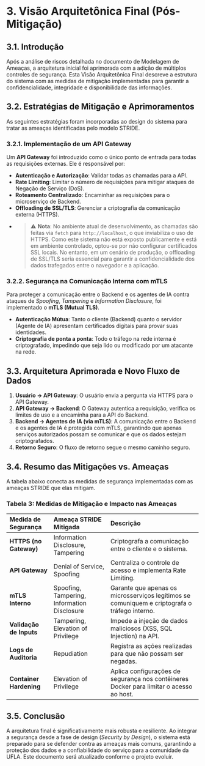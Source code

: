 # 3. Visão Arquitetônica Final (Pós-Mitigação)

## 3.1. Introdução

Após a análise de riscos detalhada no documento de Modelagem de Ameaças, a arquitetura inicial foi aprimorada com a adição de múltiplos controles de segurança. Esta Visão Arquitetônica Final descreve a estrutura do sistema com as medidas de mitigação implementadas para garantir a confidencialidade, integridade e disponibilidade das informações.

## 3.2. Estratégias de Mitigação e Aprimoramentos

As seguintes estratégias foram incorporadas ao design do sistema para tratar as ameaças identificadas pelo modelo STRIDE.

### 3.2.1. Implementação de um API Gateway

Um **API Gateway** foi introduzido como o único ponto de entrada para todas as requisições externas. Ele é responsável por:

-   **Autenticação e Autorização**: Validar todas as chamadas para a API.
-   **Rate Limiting**: Limitar o número de requisições para mitigar ataques de Negação de Serviço (DoS).
-   **Roteamento Centralizado**: Encaminhar as requisições para o microserviço de Backend.
-   **Offloading de SSL/TLS**: Gerenciar a criptografia da comunicação externa (HTTPS).
-   > ⚠️ **Nota**: No ambiente atual de desenvolvimento, as chamadas são feitas via `fetch` para `http://localhost`, o que inviabiliza o uso de HTTPS. Como este sistema não está exposto publicamente e está em ambiente controlado, optou-se por não configurar certificados SSL locais. No entanto, em um cenário de produção, o offloading de SSL/TLS seria essencial para garantir a confidencialidade dos dados trafegados entre o navegador e a aplicação.

### 3.2.2. Segurança na Comunicação Interna com mTLS

Para proteger a comunicação entre o Backend e os agentes de IA contra ataques de *Spoofing*, *Tampering* e *Information Disclosure*, foi implementado o **mTLS (Mutual TLS)**.

-   **Autenticação Mútua**: Tanto o cliente (Backend) quanto o servidor (Agente de IA) apresentam certificados digitais para provar suas identidades.
-   **Criptografia de ponta a ponta**: Todo o tráfego na rede interna é criptografado, impedindo que seja lido ou modificado por um atacante na rede.

## 3.3. Arquitetura Aprimorada e Novo Fluxo de Dados

1.  **Usuário -> API Gateway**: O usuário envia a pergunta via HTTPS para o API Gateway.
2.  **API Gateway -> Backend**: O Gateway autentica a requisição, verifica os limites de uso e a encaminha para a API do Backend.
3.  **Backend -> Agentes de IA (via mTLS)**: A comunicação entre o Backend e os agentes de IA é protegida com mTLS, garantindo que apenas serviços autorizados possam se comunicar e que os dados estejam criptografados.
4.  **Retorno Seguro**: O fluxo de retorno segue o mesmo caminho seguro.


## 3.4. Resumo das Mitigações vs. Ameaças

A tabela abaixo conecta as medidas de segurança implementadas com as ameaças STRIDE que elas mitigam.

### Tabela 3: Medidas de Mitigação e Impacto nas Ameaças

| Medida de Segurança | Ameaça STRIDE Mitigada | Descrição |
| :--- | :--- | :--- |
| **HTTPS (no Gateway)** | Information Disclosure, Tampering | Criptografa a comunicação entre o cliente e o sistema. |
| **API Gateway** | Denial of Service, Spoofing | Centraliza o controle de acesso e implementa Rate Limiting. |
| **mTLS Interno** | Spoofing, Tampering, Information Disclosure | Garante que apenas os microsserviços legítimos se comuniquem e criptografa o tráfego interno. |
| **Validação de Inputs** | Tampering, Elevation of Privilege | Impede a injeção de dados maliciosos (XSS, SQL Injection) na API. |
| **Logs de Auditoria** | Repudiation | Registra as ações realizadas para que não possam ser negadas. |
| **Container Hardening** | Elevation of Privilege | Aplica configurações de segurança nos contêineres Docker para limitar o acesso ao host. |

## 3.5. Conclusão

A arquitetura final é significativamente mais robusta e resiliente. Ao integrar a segurança desde a fase de design (*Security by Design*), o sistema está preparado para se defender contra as ameaças mais comuns, garantindo a proteção dos dados e a confiabilidade do serviço para a comunidade da UFLA. Este documento será atualizado conforme o projeto evoluir.
